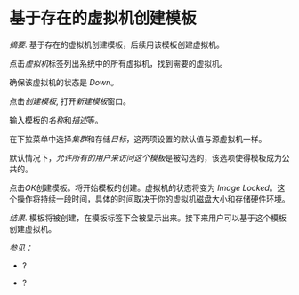 # 基于存在的虚拟机创建模板

*摘要*.
基于存在的虚拟机创建模板，后续用该模板创建虚拟机。

点击*虚拟机*标签列出系统中的所有虚拟机，找到需要的虚拟机。

确保该虚拟机的状态是 *Down*。

点击*创建模板*, 打开*新建模板*窗口。

输入模板的*名称*和*描述*等。

在下拉菜单中选择*集群*和存储*目标*，这两项设置的默认值与源虚拟机一样。

默认情况下，*允许所有的用户来访问这个模板*是被勾选的，该选项使得模板成为公共的。

点击*OK*创建模板。将开始模板的创建。虚拟机的状态将变为 *Image
Locked*。这个操作将持续一段时间，具体的时间取决于你的虚拟机磁盘大小和存储硬件环境。

*结果*.
模板将被创建，在模板标签下会被显示出来。接下来用户可以基于这个模板创建虚拟机。

*参见：*

-   ?

-   ?
